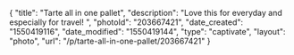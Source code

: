 {
    "title": "Tarte all in one pallet",
    "description": "Love this for everyday and especially for travel! ",
    "photoId": "203667421",
    "date_created": "1550419116",
    "date_modified": "1550419144",
    "type": "captivate",
    "layout": "photo",
    "url": "\/p\/tarte-all-in-one-pallet\/203667421"
}